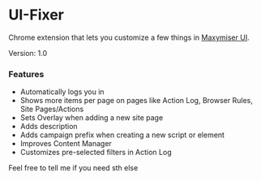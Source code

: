 # UI-Fixer
Chrome extension that lets you customize a few things in [Maxymiser UI](https://ui61.maxymiser.com/).

Version: 1.0

### Features
* Automatically logs you in
* Shows more items per page on pages like Action Log, Browser Rules, Site Pages/Actions
* Sets Overlay when adding a new site page
* Adds description
* Adds campaign prefix when creating a new script or element
* Improves Content Manager
* Customizes pre-selected filters in Action Log

Feel free to tell me if you need sth else